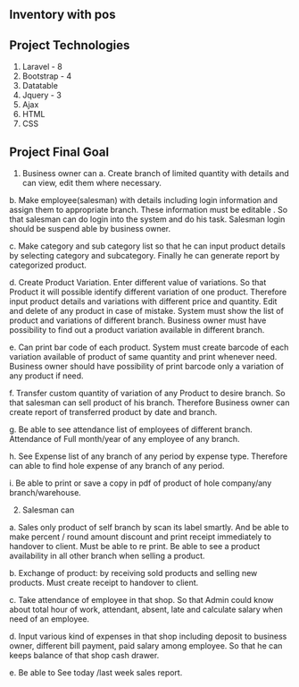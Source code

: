 

## Inventory with pos

## Project Technologies 
1.	Laravel  - 8
2.	Bootstrap - 4
3.	Datatable
4.	Jquery - 3
5.	Ajax
6.	HTML
4.	CSS

## Project Final Goal

1.	Business owner can 
a.	Create branch of limited quantity with details and can view, edit them where necessary.

b.	Make employee(salesman) with details including login information and assign them to appropriate branch. These information must be editable .  So that salesman can do login into the system and do his task. Salesman login should be suspend able by business owner. 

c.	Make category and sub category list so that he can input product details by selecting category and subcategory. Finally he can generate report by categorized product. 

d.	Create Product Variation. Enter  different value of variations. So that Product it will possible identify different variation of one product.  Therefore input product details and variations with different price and quantity.  Edit and delete of any product in case of mistake. System must show the list of product and variations of different branch. Business owner must have possibility to find out  a product variation available in different branch. 

e.	Can print bar code of each product. System must create barcode of each variation available of product of same quantity  and print whenever need. Business owner should have possibility of print barcode only a variation of any product if need. 

f.	Transfer  custom quantity of variation of any Product to desire branch. So that salesman can sell product of his branch. Therefore Business owner can create report of transferred product by date and branch. 

g.	Be able to see attendance list of employees of different branch.  Attendance of Full month/year  of any employee of any branch. 

h.	See Expense list of any branch of any period by expense type.  Therefore can able to find hole expense of any branch of any period. 

i.	Be able to print or save a copy in pdf  of product of hole company/any branch/warehouse. 


2.	Salesman can

a.	Sales only product of self branch by scan its label smartly.  And be able to make percent / round amount  discount  and print receipt immediately to handover to client. Must be able to re print. Be able to see a product availability in all other branch when selling a product.

b.	Exchange of product:  by receiving sold products and selling new products. Must create receipt to handover to client.

c.	Take attendance of employee in that shop. So that Admin could know about total hour of work, attendant, absent, late and calculate salary when need of an employee.

d.	Input  various  kind of expenses in that shop including deposit to business owner,  different bill payment, paid salary among employee. So that  he can keeps  balance of that shop  cash drawer.   

e.	Be able to See today /last week sales report.

